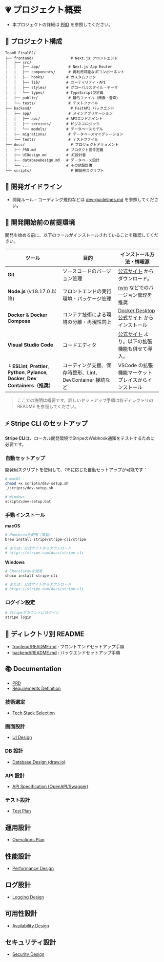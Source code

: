 # 💗 プロジェクト概要

- 本プロジェクトの詳細は [PRD](docs/PRD.md) を参照してください。

## 📁 プロジェクト構成

```
TeamB_FinalPJ/
├── frontend/                 # Next.js フロントエンド
│   ├── src/
│   │   ├── app/             # Next.js App Router
│   │   ├── components/      # 再利用可能なUIコンポーネント
│   │   ├── hooks/          # カスタムフック
│   │   ├── lib/            # ユーティリティ・API
│   │   ├── styles/         # グローバルスタイル・テーマ
│   │   └── types/          # TypeScript型定義
│   ├── public/              # 静的ファイル（画像・音声）
│   └── tests/               # テストファイル
├── backend/                  # FastAPI バックエンド
│   ├── app/                 # メインアプリケーション
│   │   ├── api/            # APIエンドポイント
│   │   ├── services/       # ビジネスロジック
│   │   └── models/         # データベースモデル
│   ├── migrations/          # データベースマイグレーション
│   └── tests/               # テストファイル
├── docs/                     # プロジェクトドキュメント
│   ├── PRD.md              # プロダクト要件定義
│   ├── UIDesign.md         # UI設計書
│   ├── databaseDesign.md   # データベース設計
│   └── ...                 # その他設計書
└── scripts/                  # 開発用スクリプト
```

## 👷 開発ガイドライン

- 開発ルール・コーディング規約などは [dev-guidelines.md](docs/devGuideline.md) を参照してください。

## 🚀 開発開始前の前提環境

開発を始める前に、以下のツールがインストールされていることを確認してください。

| ツール | 目的 | インストール方法・情報源 |
| ----------------------------------------------------------------------------------- | --------------------------------------------------------- | --------------------------------------------------------------------------------------------- |
| **Git** | ソースコードのバージョン管理 | [公式サイト](https://git-scm.com/downloads) からダウンロード。 |
| **Node.js** (v18.17.0 以降) | フロントエンドの実行環境・パッケージ管理 | [nvm](https://github.com/nvm-sh/nvm) などでのバージョン管理を推奨 |
| **Docker** & **Docker Compose** | コンテナ技術による環境の分離・再現性向上 | [Docker Desktop 公式サイト](https://www.docker.com/products/docker-desktop/) からインストール |
| **Visual Studio Code** | コードエディタ | [公式サイト](https://code.visualstudio.com/) より。以下の拡張機能も併せて導入。 |
| └ **ESLint**, **Prettier**, **Python**, **Pylance**, **Docker**, **Dev Containers（推奨）** | コーディング支援、保存時整形、Lint、DevContainer 接続など | VSCode の拡張機能マーケットプレイスからインストール |

> ここでの説明は概要です。詳しいセットアップ手順は各ディレクトリの README を参照してください。

## ⚡️ Stripe CLI のセットアップ

**Stripe CLI**は、ローカル開発環境でStripeのWebhook通知をテストするために必要です。

### 自動セットアップ

開発用スクリプトを使用して、OSに応じた自動セットアップが可能です：

```bash
# macOS
chmod +x scripts/dev-setup.sh
./scripts/dev-setup.sh

# Windows
scripts\dev-setup.bat
```

### 手動インストール

**macOS**
```bash
# Homebrewを使用（推奨）
brew install stripe/stripe-cli/stripe

# または、公式サイトからダウンロード
# https://stripe.com/docs/stripe-cli
```

**Windows**
```bash
# Chocolateyを使用
choco install stripe-cli

# または、公式サイトからダウンロード
# https://stripe.com/docs/stripe-cli
```

### ログイン設定
```bash
# Stripeアカウントにログイン
stripe login
```

## 📂 ディレクトリ別 README

- [frontend/README.md](frontend/README.md) : フロントエンドセットアップ手順
- [backend/README.md](backend/README.md) : バックエンドセットアップ手順

## 📚 Documentation

- [PRD](docs/PRD.md)
- [Requirements Definition](docs/requirements.md)

### 技術選定

- [Tech Stack Selection](docs/techStack.md)

### 画面設計

- [UI Design](docs/UIDesign.md)

### DB 設計

- [Database Design (draw.io)](docs/databaseDesign.md)

### API 設計

- [API Specification (OpenAPI/Swagger)](docs/APISpecification.md)

### テスト設計

- [Test Plan](docs/testPlan.md)

## 運用設計

- [Operations Plan](docs/operationsPlan.md)

## 性能設計

- [Performance Design](docs/performanceDesign.md)

## ログ設計

- [Logging Design](docs/loggingDesign.md)

## 可用性設計

- [Availability Design](docs/availabilityDesign.md)

## セキュリティ設計

- [Security Design](docs/securityDesign.md)
